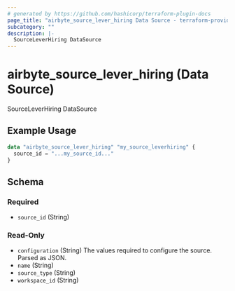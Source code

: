 ```yaml
---
# generated by https://github.com/hashicorp/terraform-plugin-docs
page_title: "airbyte_source_lever_hiring Data Source - terraform-provider-airbyte"
subcategory: ""
description: |-
  SourceLeverHiring DataSource
---
```


# airbyte_source_lever_hiring (Data Source)

SourceLeverHiring DataSource

## Example Usage

```terraform
data "airbyte_source_lever_hiring" "my_source_leverhiring" {
  source_id = "...my_source_id..."
}
```

<!-- schema generated by tfplugindocs -->
## Schema

### Required

- `source_id` (String)

### Read-Only

- `configuration` (String) The values required to configure the source. Parsed as JSON.
- `name` (String)
- `source_type` (String)
- `workspace_id` (String)


